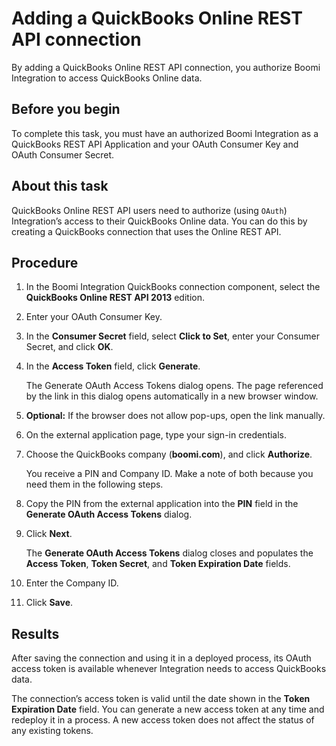 # Adding a QuickBooks Online REST API connection 

<head>
  <meta name="guidename" content="Integration"/>
  <meta name="context" content="GUID-df65f6d7-c0ff-4a70-839e-c7667cd7a436"/>
</head>


By adding a QuickBooks Online REST API connection, you authorize Boomi Integration to access QuickBooks Online data.

## Before you begin

To complete this task, you must have an authorized Boomi Integration as a QuickBooks REST API Application and your OAuth Consumer Key and OAuth Consumer Secret.

## About this task

QuickBooks Online REST API users need to authorize \(using `OAuth`\) Integration’s access to their QuickBooks Online data. You can do this by creating a QuickBooks connection that uses the Online REST API.

## Procedure

1.  In the Boomi Integration QuickBooks connection component, select the **QuickBooks Online REST API 2013** edition.

2.  Enter your OAuth Consumer Key.

3.  In the **Consumer Secret** field, select **Click to Set**, enter your Consumer Secret, and click **OK**.

4.  In the **Access Token** field, click **Generate**.

    The Generate OAuth Access Tokens dialog opens. The page referenced by the link in this dialog opens automatically in a new browser window.

5. **Optional:** If the browser does not allow pop-ups, open the link manually.

6.  On the external application page, type your sign-in credentials.

7.  Choose the QuickBooks company \(**boomi.com**\), and click **Authorize**.

    You receive a PIN and Company ID. Make a note of both because you need them in the following steps.

8.  Copy the PIN from the external application into the **PIN** field in the **Generate OAuth Access Tokens** dialog.

9.  Click **Next**.

    The **Generate OAuth Access Tokens** dialog closes and populates the **Access Token**, **Token Secret**, and **Token Expiration Date** fields.

10. Enter the Company ID.

11. Click **Save**.

## Results

After saving the connection and using it in a deployed process, its OAuth access token is available whenever Integration needs to access QuickBooks data.

The connection’s access token is valid until the date shown in the **Token Expiration Date** field. You can generate a new access token at any time and redeploy it in a process. A new access token does not affect the status of any existing tokens.